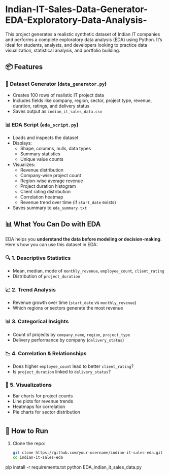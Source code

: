 # Indian-IT-Sales-Data-Generator-EDA-Exploratory-Data-Analysis-
This project generates a realistic synthetic dataset of Indian IT companies and performs a complete exploratory data analysis (EDA) using Python. It’s ideal for students, analysts, and developers looking to practice data visualization, statistical analysis, and portfolio building.
## 📦 Features

### 🔧 Dataset Generator (`data_generator.py`)
- Creates 100 rows of realistic IT project data
- Includes fields like company, region, sector, project type, revenue, duration, ratings, and delivery status
- Saves output as `indian_it_sales_data.csv`

### 📊 EDA Script (`eda_script.py`)
- Loads and inspects the dataset
- Displays:
  - Shape, columns, nulls, data types
  - Summary statistics
  - Unique value counts
- Visualizes:
  - Revenue distribution
  - Company-wise project count
  - Region-wise average revenue
  - Project duration histogram
  - Client rating distribution
  - Correlation heatmap
  - Revenue trend over time (if `start_date` exists)
- Saves summary to `eda_summary.txt`

## 📊 What You Can Do with EDA

EDA helps you **understand the data before modeling or decision-making**. Here's how you can use this dataset in EDA:

### 🔍 1. **Descriptive Statistics**
- Mean, median, mode of `monthly_revenue`, `employee_count`, `client_rating`
- Distribution of `project_duration`

### 📈 2. **Trend Analysis**
- Revenue growth over time (`start_date` vs `monthly_revenue`)
- Which regions or sectors generate the most revenue

### 📊 3. **Categorical Insights**
- Count of projects by `company_name`, `region`, `project_type`
- Delivery performance by company (`delivery_status`)

### 📉 4. **Correlation & Relationships**
- Does higher `employee_count` lead to better `client_rating`?
- Is `project_duration` linked to `delivery_status`?

### 📍 5. **Visualizations**
- Bar charts for project counts
- Line plots for revenue trends
- Heatmaps for correlation
- Pie charts for sector distribution

# 
## 🚀 How to Run

1. Clone the repo:
   ```bash
   git clone https://github.com/your-username/indian-it-sales-eda.git
   cd indian-it-sales-eda

pip install -r requirements.txt
python EDA_indian_it_sales_data.py
